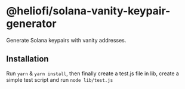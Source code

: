 # @heliofi/solana-vanity-keypair-generator

Generate Solana keypairs with vanity addresses.

## Installation

Run `yarn` & `yarn install`, then finally create a test.js file in lib, create a simple test script and run `node lib/test.js`